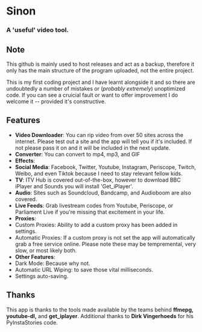 # Sinon

### A 'useful' video tool.

## Note
This github is mainly used to host releases and act as a backup, therefore it only has the main structure of the program uploaded, not the entire project.

This is my first coding project and I have learnt alongside it and so there are undoubtedly a number of mistakes or (*probably extremely*) unoptimized code. If you can see a cruicial fault or want to offer improvement I do welcome it -- provided it's constructive.

## Features

* __Video Downloader__: You can rip video from over 50 sites across the internet. Please test out a site and the app will tell you if it's included. If not please pass it on and it will be included in the next update.
* __Converter__: You can convert to mp4, mp3, and GIF
* __Effects__:
* __Social Media__: Facebook, Twitter, Youtube, Instagram, Periscope, Twitch, Weibo, and even Tiktok because I need to stay relevant fellow kids.
* __TV__:  ITV Hub is covered out-of-the-box, however to download BBC iPlayer and Sounds you will install 'Get_iPlayer'.
* __Audio__: Sites such as Soundcloud, Bandcamp, and Audioboom are also covered.
* __Live Feeds__: Grab livestream codes from Youtube, Periscope, or Parliament Live if you're missing that excitement in your life.
* __Proxies__:
 * Custom Proxies: Ability to add a custom proxy has been added in settings.
 * Automatic Proxies: If a custom proxy is not set the app will automatically grab a free service online. Please note these may be tempremental, very slow, or most likely both.
* __Other Features__:
 * Dark Mode: Because why not.
 * Automatic URL Wiping:  to save those vital milliseconds.
 * Settings auto-saving.

## Thanks
This app is thanks to the tools made available by the teams behind __ffmepg, youtube-dl,__ and __get_iplayer__.
Additional thanks to __Dirk Vingerhoeds__ for his PyInstaStories code.
